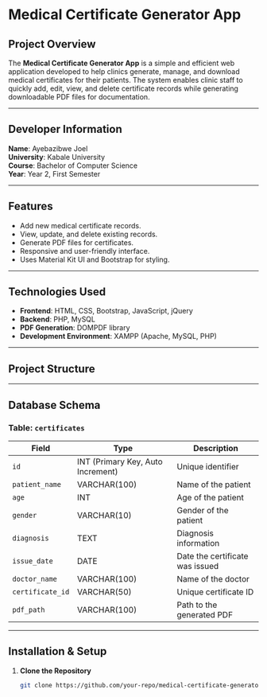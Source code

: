 # Medical Certificate Generator App

## Project Overview
The **Medical Certificate Generator App** is a simple and efficient web application developed to help clinics generate, manage, and download medical certificates for their patients. The system enables clinic staff to quickly add, edit, view, and delete certificate records while generating downloadable PDF files for documentation.

---

## Developer Information
**Name**: Ayebazibwe Joel  
**University**: Kabale University  
**Course**: Bachelor of Computer Science  
**Year**: Year 2, First Semester

---

## Features
- Add new medical certificate records.
- View, update, and delete existing records.
- Generate PDF files for certificates.
- Responsive and user-friendly interface.
- Uses Material Kit UI and Bootstrap for styling.

---

## Technologies Used
- **Frontend**: HTML, CSS, Bootstrap, JavaScript, jQuery
- **Backend**: PHP, MySQL
- **PDF Generation**: DOMPDF library
- **Development Environment**: XAMPP (Apache, MySQL, PHP)

---

## Project Structure

---

## Database Schema

### Table: `certificates`
| Field          | Type         | Description                      |
|----------------|--------------|----------------------------------|
| `id`           | INT (Primary Key, Auto Increment) | Unique identifier |
| `patient_name` | VARCHAR(100) | Name of the patient             |
| `age`          | INT          | Age of the patient              |
| `gender`       | VARCHAR(10)  | Gender of the patient           |
| `diagnosis`    | TEXT         | Diagnosis information           |
| `issue_date`   | DATE         | Date the certificate was issued |
| `doctor_name`  | VARCHAR(100) | Name of the doctor              |
| `certificate_id` | VARCHAR(50) | Unique certificate ID          |
| `pdf_path`     | VARCHAR(100) | Path to the generated PDF       |

---

## Installation & Setup

1. **Clone the Repository**
   ```bash
   git clone https://github.com/your-repo/medical-certificate-generator.git
